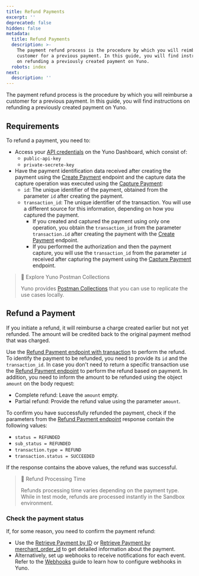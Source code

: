 ```yaml
---
title: Refund Payments
excerpt: ''
deprecated: false
hidden: false
metadata:
  title: Refund Payments
  description: >-
    The payment refund process is the procedure by which you will reimburse a
    customer for a previous payment. In this guide, you will find instructions
    on refunding a previously created payment on Yuno.
  robots: index
next:
  description: ''
---
```

The payment refund process is the procedure by which you will reimburse a customer for a previous payment. In this guide, you will find instructions on refunding a previously created payment on Yuno.

## Requirements

To refund a payment, you need to:

* Access your [API credentials](doc:developers-credentials) on the Yuno Dashboard, which consist of:
  * `public-api-key`
  * `private-secrete-key`
* Have the payment identification data received after creating the payment using the [Create Payment](ref:create-payment) endpoint and the capture data the capture operation was executed using the [Capture Payment](ref:capture-authorization):
  * `id`: The unique identifier of the payment, obtained from the parameter `id` after creating the payment.
  * `transaction_id`: The unique identifier of the transaction. You will use a different source for this information, depending on how you captured the payment.
    * If you created and captured the payment using only one operation, you obtain the `transaction_id` from the  parameter `transaction.id` after creating the payment with the [Create Payment](ref:create-payment) endpoint.
    * If you performed the authorization and then the payment capture, you will use the `transaction_id` from the  parameter `id` received after capturing the payment using the [Capture Payment](ref:capture-authorization) endpoint. 

> 📘 Explore Yuno Postman Collections
>
> Yuno provides [Postman Collections](/reference/postman-collections) that you can use to replicate the use cases locally.


## Refund a Payment

If you initiate a refund, it will reimburse a charge created earlier but not yet refunded. The amount will be credited back to the original payment method that was charged.

Use the [Refund Payment endpoint with transaction](ref:refund-payment) to perform the refund. To identify the payment to be refunded, you need to provide its `id` and the `transaction_id`. In case you don't need to return a specific transaction use the [Refund Payment endpoint](ref:cancel-or-refund-a-payment) to perform the refund based on payment. In addition, you need to inform the amount to be refunded using the object `amount`  on the body request:

* Complete refund: Leave the `amount` empty.
* Partial refund: Provide the refund value using the parameter `amount`.

To confirm you have successfully refunded the payment, check if the parameters from the [Refund Payment endpoint](ref:refund-payment) response contain the following values:

* `status = REFUNDED`
* `sub_status = REFUNDED`
* `transaction.type = REFUND`
* `transaction.status = SUCCEEDED`

If the response contains the above values, the refund was successful.

> 📘 Refund Processing Time
>
> Refunds processing time varies depending on the payment type. While in test mode, refunds are processed instantly in the Sandbox environment.


### Check the payment status

If, for some reason, you need to confirm the payment refund:

* Use the [Retrieve Payment by ID](ref:retrieve-payment-by-id) or [Retrieve Payment by merchant\_order\_id](ref:retrieve-payment-by-merchant_order_id) to get detailed information about the payment. 
* Alternatively, set up webhooks to receive notifications for each event. Refer to the [Webhooks](doc:configuring-yuno-webhooks) guide to learn how to configure webhooks in Yuno.
